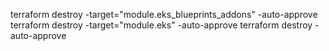 terraform destroy -target="module.eks_blueprints_addons" -auto-approve
terraform destroy -target="module.eks" -auto-approve
terraform destroy -auto-approve
